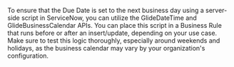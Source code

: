 To ensure that the Due Date is set to the next business day using a server-side script in ServiceNow, you can utilize the GlideDateTime and GlideBusinessCalendar APIs.
You can place this script in a Business Rule that runs before or after an insert/update, depending on your use case.
Make sure to test this logic thoroughly, especially around weekends and holidays, as the business calendar may vary by your organization's configuration.
